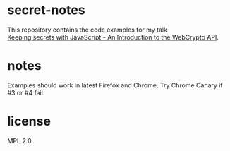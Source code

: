 # secret-notes

This repository contains the code examples for my talk  
[Keeping secrets with JavaScript - An Introduction to the WebCrypto API](http://timtaubert.de/blog/2014/09/keeping-secrets-with-javascript/).

# notes

Examples should work in latest Firefox and Chrome. Try Chrome Canary if #3 or #4 fail.

# license

MPL 2.0
